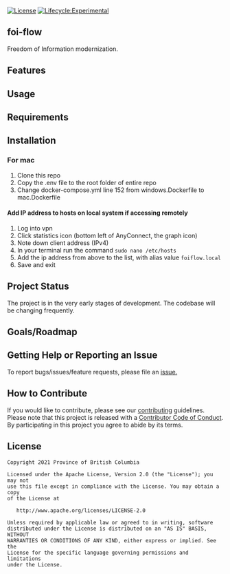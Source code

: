 [![License](https://img.shields.io/badge/License-Apache%202.0-blue.svg)](LICENSE)
[![Lifecycle:Experimental](https://img.shields.io/badge/Lifecycle-Experimental-339999)](https://github.com/bcgov/repomountie/blob/master/doc/lifecycle-badges.md)

## foi-flow
Freedom of Information modernization. 

## Features

## Usage

## Requirements

## Installation

### For mac
1. Clone this repo
2. Copy the .env file to the root folder of entire repo
3. Change docker-compose.yml line 152 from windows.Dockerfile to mac.Dockerfile

#### Add IP address to hosts on local system if accessing remotely
1. Log into vpn
2. Click statistics icon (bottom left of AnyConnect, the graph icon)
3. Note down client address (IPv4)
4. In your terminal run the command ``` sudo nano /etc/hosts ```
5. Add the ip address from above to the list, with alias value ``` foiflow.local ```
6. Save and exit

## Project Status
The project is in the very early stages of development. The codebase will be changing frequently.

## Goals/Roadmap

## Getting Help or Reporting an Issue
To report bugs/issues/feature requests, please file an [issue.](https://github.com/bcgov/foi-flow/issues)

## How to Contribute

If you would like to contribute, please see our [contributing](CONTRIBUTING.md)
guidelines. Please note that this project is released with a
[Contributor Code of Conduct](CODE-OF-CONDUCT.md). By participating in this
project you agree to abide by its terms.

## License

    Copyright 2021 Province of British Columbia

    Licensed under the Apache License, Version 2.0 (the "License"); you may not
    use this file except in compliance with the License. You may obtain a copy
    of the License at

       http://www.apache.org/licenses/LICENSE-2.0

    Unless required by applicable law or agreed to in writing, software
    distributed under the License is distributed on an "AS IS" BASIS, WITHOUT
    WARRANTIES OR CONDITIONS OF ANY KIND, either express or implied. See the
    License for the specific language governing permissions and limitations
    under the License.
